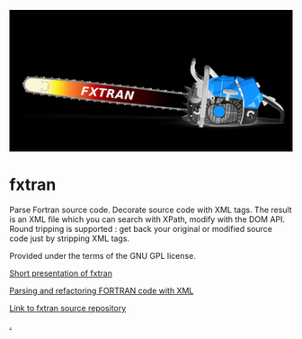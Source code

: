 
![](./Images/tronconneuse3.png)

# fxtran
Parse Fortran source code. Decorate source code with XML tags. The result is an XML file which you can search with XPath, modify with the DOM API. 
Round tripping is supported : get back your original or modified source code just by stripping XML tags.

Provided under the terms of the GNU GPL license.

[Short presentation of fxtran](share/doc/fxtran/fxtran.pdf)

[Parsing and refactoring FORTRAN code with XML](share/doc/fxtran/ARTICLE.md)

[Link to fxtran source repository](https://github.com/pmarguinaud/fxtran)

[.](./googlee67ab9f945bbadc4.html)
